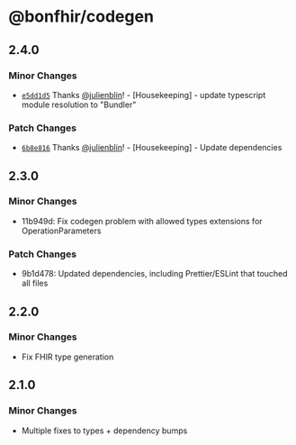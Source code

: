 # @bonfhir/codegen

## 2.4.0

### Minor Changes

- [`e5dd1d5`](https://github.com/bonfhir/bonfhir2/commit/e5dd1d5411f4ae68ecff706f2f0277ab766e7aac) Thanks [@julienblin](https://github.com/julienblin)! - [Housekeeping] - update typescript module resolution to "Bundler"

### Patch Changes

- [`6b8e816`](https://github.com/bonfhir/bonfhir2/commit/6b8e8164afea6c06de22bf8e1313b29057a9ff6e) Thanks [@julienblin](https://github.com/julienblin)! - [Housekeeping] - Update dependencies

## 2.3.0

### Minor Changes

- 11b949d: Fix codegen problem with allowed types extensions for OperationParameters

### Patch Changes

- 9b1d478: Updated dependencies, including Prettier/ESLint that touched all files

## 2.2.0

### Minor Changes

- Fix FHIR type generation

## 2.1.0

### Minor Changes

- Multiple fixes to types + dependency bumps
